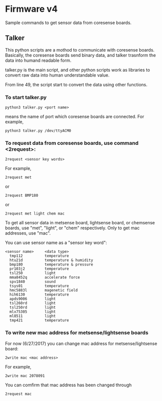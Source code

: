 # Firmware v4

Sample commands to get sensor data from coresense boards.

## Talker
This python scripts are a mothod to communicate with coresense boards. Basically, the coresense boards send binary data, and talker trasnform the data into humand readable form.

talker.py is the main script, and other python scripts work as libraries to convert raw data into human understandable value.

From line 49, the script start to convert the data using other functions.

### To start talker.py
```
python3 talker.py <port name>
```
<port name> means the name of port which coresense boards are connected.
For example,
```
python3 talker.py /dev/ttyACM0
```

### To request data from coresense boards, use command <2request>:
```
2request <sensor key words>
```
For example,
```
2request met
```
or 
```
2request BMP180
```
or
```
2request met light chem mac
```

To get all sensor data in metsense board, lightsense board, or chemsense boards, use "met", "light", or "chem" respectively.
Only to get mac addresses, use "mac".

You can use sensor name as a "sensor key word":
```
<sensor name>     <data type>
  tmp112          temperature
  htu21d          temperature & humidity
  bmp180          temperature & pressure
  pr103j2         temperature
  tsl250          light
  mma8452q        accelerate force
  spv1840         sound
  tsys01          temperature
  hmc5883l        magenetic field
  hih6130         temperature 
  apds9006        light
  tsl260rd        light
  tsl250rd        light
  mlx75305        light
  ml8511          light
  tmp421          temperature
```

### To write new mac address for metsense/lightsense boards

For now (6/27/2017) you can change mac address for metsense/lightsense board:
```
2write mac <mac address>
```
For example,
```
2write mac 2078091
```
You can comfirm that mac address has been changed through
```
2request mac
```
